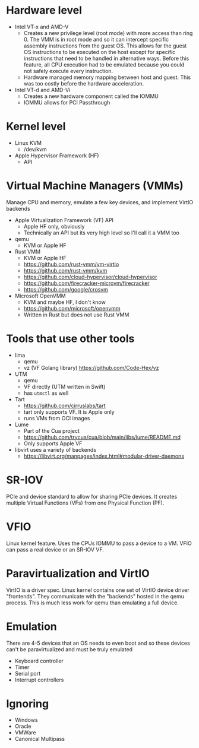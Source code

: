 # Hardware level
* Intel VT-x and AMD-V
  * Creates a new privilege level (root mode) with more access than ring 0. The VMM is in root mode and so it can intercept specific assembly instructions from the guest OS. This allows for the guest OS instructions to be executed on the host except for specific instructions that need to be handled in alternative ways. Before this feature, all CPU execution had to be emulated because you could not safely execute every instruction.
  * Hardware managed memory mapping between host and guest. This was too costly before the hardware acceleration.
* Intel VT-d and AMD-Vi
  * Creates a new hardware component called the IOMMU
  * IOMMU allows for PCI Passthrough

# Kernel level
* Linux KVM
  * /dev/kvm
* Apple Hypervisor Framework (HF)
  * API


# Virtual Machine Managers (VMMs)
Manage CPU and memory, emulate a few key devices, and implement VirtIO backends

* Apple Virtualization Framework (VF) API
  * Apple HF only, obviously
  * Technically an API but its very high level so I'll call it a VMM too
* qemu
  * KVM or Apple HF
* Rust VMM
  * KVM or Apple HF
  * https://github.com/rust-vmm/vm-virtio
  * https://github.com/rust-vmm/kvm
  * https://github.com/cloud-hypervisor/cloud-hypervisor
  * https://github.com/firecracker-microvm/firecracker
  * https://github.com/google/crosvm
* Microsoft OpenVMM
  * KVM and maybe HF, I don't know
  * https://github.com/microsoft/openvmm
  * Written in Rust but does not use Rust VMM


# Tools that use other tools
* lima
  * qemu
  * vz (VF Golang library) https://github.com/Code-Hex/vz
* UTM
  * qemu
  * VF directly (UTM written in Swift)
  * has `utmctl` as well
* Tart
  * https://github.com/cirruslabs/tart
  * tart only supports VF. It is Apple only
  * runs VMs from OCI images
* Lume
  * Part of the Cua project
  * https://github.com/trycua/cua/blob/main/libs/lume/README.md
  * Only supports Apple VF
* libvirt uses a variety of backends
  * https://libvirt.org/manpages/index.html#modular-driver-daemons


# SR-IOV
PCIe and device standard to allow for sharing PCIe devices. It creates multiple Virtual Functions (VFs) from one Physical Function (PF).

# VFIO
Linux kernel feature. Uses the CPUs IOMMU to pass a device to a VM. VFIO can pass a real device or an SR-IOV VF.

# Paravirtualization and VirtIO
VirtIO is a driver spec. Linux kernel contains one set of VirtIO device driver "frontends". They communicate with the "backends" hosted in the qemu process. This is much less work for qemu than emulating a full device.

# Emulation
There are 4-5 devices that an OS needs to even boot and so these devices can't be paravirtualized and must be truly emulated
* Keyboard controller
* Timer
* Serial port
* Interrupt controllers


# Ignoring
* Windows
* Oracle
* VMWare
* Canonical Multipass
